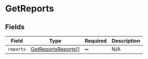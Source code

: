 # GetReports


## Fields

| Field                                                           | Type                                                            | Required                                                        | Description                                                     |
| --------------------------------------------------------------- | --------------------------------------------------------------- | --------------------------------------------------------------- | --------------------------------------------------------------- |
| `reports`                                                       | [GetReportsReports](../../models/shared/getreportsreports.md)[] | :heavy_minus_sign:                                              | N/A                                                             |